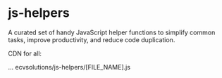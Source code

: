 # js-helpers
A curated set of handy JavaScript helper functions to simplify common tasks, improve productivity, and reduce code duplication.

CDN for all:
<script src="https://cdn.jsdelivr.net/gh/ecvsolutions/js-helpers/vnd-words.js"></script>

... ecvsolutions/js-helpers/[FILE_NAME].js
